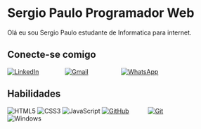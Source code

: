 # Sergio Paulo Programador Web
Olá eu sou Sergio Paulo estudante de Informatica para internet.
## Conecte-se comigo
[![LinkedIn](https://img.shields.io/badge/LinkedIn-0077B5?style=for-the-badge&logo=linkedin&logoColor=white)](https://www.linkedin.com/in/sergio-paulo-sl/)  
             [![Gmail](https://img.shields.io/badge/Gmail-333333?style=for-the-badge&logo=gmail&logoColor=red)](mailto:sp44578066@gmail.com)  
                 [![WhatsApp](https://img.shields.io/badge/WhatsApp-25D366?style=for-the-badge&logo=whatsapp&logoColor=white)](https://wa.me/55+11+985163603)  
                    


## Habilidades
![HTML5](https://img.shields.io/badge/HTML-000?style=for-the-badge&logo=html5&logoColor=30A3DC)
![CSS3](https://img.shields.io/badge/CSS3-000?style=for-the-badge&logo=css3&logoColor=E94D5F)
![JavaScript](https://img.shields.io/badge/JavaScript-000?style=for-the-badge&logo=javascript&logoColor=30A3DC)
[![GitHub](https://img.shields.io/badge/GitHub-100000?style=for-the-badge&logo=github&logoColor=white)]([https://github.com/123PAU34](https://github.com/SergioPaulo-ft))  
         [![Git](https://img.shields.io/badge/Git-000?style=for-the-badge&logo=git&logoColor=E94D5F)](https://git-scm.com/doc)        
                ![Windows](https://img.shields.io/badge/Windows-000?style=for-the-badge&logo=windows&logoColor=2CA5E0)

